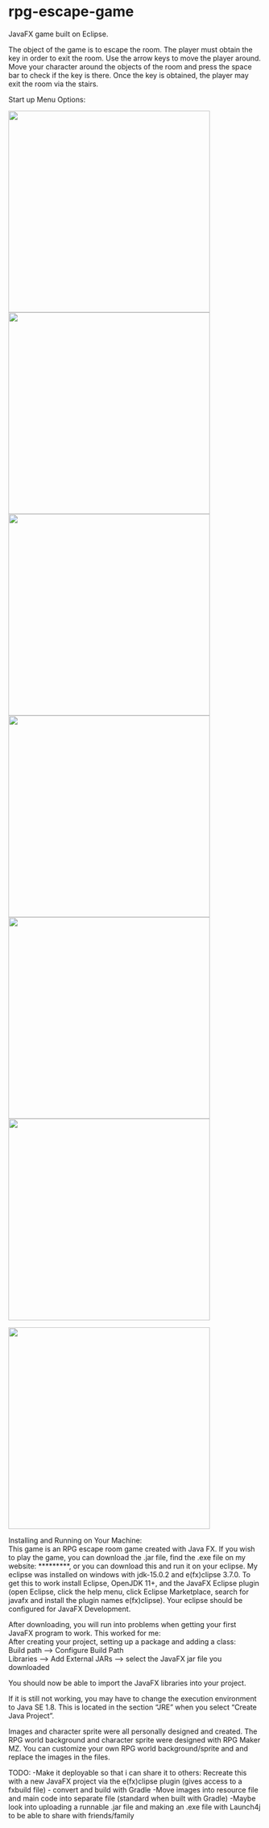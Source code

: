# rpg-escape-game
JavaFX game built on Eclipse.

The object of the game is to escape the room. The player must obtain the key in order to exit the room. Use the arrow keys to move the player around. Move your character around the objects of the room and press the space bar to check if the key is there. Once the key is obtained, the player may exit the room via the stairs.

Start up Menu Options:

<img src="https://user-images.githubusercontent.com/54614988/125993363-67bdcc76-2ca1-4402-85fc-28817532adb8.PNG" width="400">

<img src="https://user-images.githubusercontent.com/54614988/125993378-57b1e43f-bbe2-4482-acb9-50a7ca97a3f8.PNG" width="400">

<img src="https://user-images.githubusercontent.com/54614988/125993722-adb22b83-dd10-4f6e-afd8-317cabcab4cd.PNG" width="400">

<img src="https://user-images.githubusercontent.com/54614988/125992963-f83ba722-75a8-45b1-8df8-e0da949b06c9.PNG" width="400">

<img src="https://user-images.githubusercontent.com/54614988/125993804-86754d60-ccd4-4774-a866-6bd382e66fb4.PNG" width="400">

<img src="https://user-images.githubusercontent.com/54614988/125993853-211336dd-22cd-4c36-a742-b047e6e8f195.PNG" width="400">

<img src="https://user-images.githubusercontent.com/54614988/125993852-c59dee35-95cd-4129-906c-d0fc185509bd.PNG" width="400"> <br />



Installing and Running on Your Machine: <br />
This game is an RPG escape room game created with Java FX. If you wish to play the game, you can download the .jar file, find the .exe file on my website: *********, or you can download this and run it on your eclipse. My eclipse was installed on windows with jdk-15.0.2 and e(fx)clipse 3.7.0.
To get this to work install Eclipse, OpenJDK 11+, and the JavaFX Eclipse plugin (open Eclipse, click the help menu, click Eclipse Marketplace, search for javafx and install the plugin names e(fx)clipse). Your eclipse should be configured for JavaFX Development.


After downloading, you will run into problems when getting your first JavaFX program to work. This worked for me: <br />
After creating your project, setting up a package and adding a class: <br />
Build path —> Configure Build Path <br />
Libraries —> Add External JARs —> select the JavaFX jar file you downloaded <br />

You should now be able to import the JavaFX libraries into your project.

If it is still not working, you may have to change the execution environment to Java SE 1.8. This is located in the section “JRE” when you select “Create Java Project”.


Images and character sprite were all personally designed and created. The RPG world background and character sprite were designed with RPG Maker MZ. You can customize your own RPG world background/sprite and and replace the images in the files.

TODO: 
-Make it deployable so that i can share it to others: Recreate this with a new JavaFX project via the e(fx)clipse plugin (gives access to a fxbuild file) - convert and build with Gradle
-Move images into resource file and main code into separate file (standard when built with Gradle)
-Maybe look into uploading a runnable .jar file and making an .exe file with Launch4j to be able to share with friends/family
